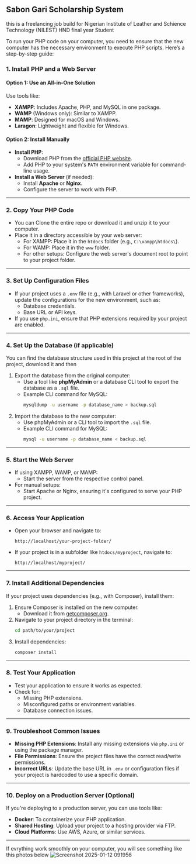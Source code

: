 ## Sabon Gari Scholarship System
this is a freelancing job build for Nigerian Institute of Leather and Schience Technology (NILEST) HND final year Student 

To run your PHP code on your computer, you need to ensure that the new computer has the necessary environment to execute PHP scripts. Here’s a step-by-step guide:

### **1. Install PHP and a Web Server**
#### **Option 1: Use an All-in-One Solution**
Use tools like:
- **XAMPP**: Includes Apache, PHP, and MySQL in one package.
- **WAMP** (Windows only): Similar to XAMPP.
- **MAMP**: Designed for macOS and Windows.
- **Laragon**: Lightweight and flexible for Windows.

#### **Option 2: Install Manually**
- **Install PHP**:
  - Download PHP from the [official PHP website](https://www.php.net/).
  - Add PHP to your system's `PATH` environment variable for command-line usage.
- **Install a Web Server** (if needed):
  - Install **Apache** or **Nginx**.
  - Configure the server to work with PHP.

---

### **2. Copy Your PHP Code**
- You can Clone the entire repo or download it and unzip it to your computer.
- Place it in a directory accessible by your web server:
  - For XAMPP: Place it in the `htdocs` folder (e.g., `C:\xampp\htdocs\`).
  - For WAMP: Place it in the `www` folder.
  - For other setups: Configure the web server's document root to point to your project folder.

---

### **3. Set Up Configuration Files**
- If your project uses a `.env` file (e.g., with Laravel or other frameworks), update the configurations for the new environment, such as:
  - Database credentials.
  - Base URL or API keys.
- If you use `php.ini`, ensure that PHP extensions required by your project are enabled.

---

### **4. Set Up the Database (if applicable)**
You can find the database structure used in this project at the root of the project, download it and then
1. Export the database from the original computer:
   - Use a tool like **phpMyAdmin** or a database CLI tool to export the database as a `.sql` file.
   - Example CLI command for MySQL:
     ```bash
     mysqldump -u username -p database_name > backup.sql
     ```
2. Import the database to the new computer:
   - Use phpMyAdmin or a CLI tool to import the `.sql` file.
   - Example CLI command for MySQL:
     ```bash
     mysql -u username -p database_name < backup.sql
     ```

---

### **5. Start the Web Server**
- If using XAMPP, WAMP, or MAMP:
  - Start the server from the respective control panel.
- For manual setups:
  - Start Apache or Nginx, ensuring it's configured to serve your PHP project.

---

### **6. Access Your Application**
- Open your browser and navigate to:
  ```text
  http://localhost/your-project-folder/
  ```
- If your project is in a subfolder like `htdocs/myproject`, navigate to:
  ```text
  http://localhost/myproject/
  ```

---

### **7. Install Additional Dependencies**
If your project uses dependencies (e.g., with Composer), install them:
1. Ensure Composer is installed on the new computer.
   - Download it from [getcomposer.org](https://getcomposer.org/).
2. Navigate to your project directory in the terminal:
   ```bash
   cd path/to/your/project
   ```
3. Install dependencies:
   ```bash
   composer install
   ```

---

### **8. Test Your Application**
- Test your application to ensure it works as expected.
- Check for:
  - Missing PHP extensions.
  - Misconfigured paths or environment variables.
  - Database connection issues.

---

### **9. Troubleshoot Common Issues**
- **Missing PHP Extensions**: Install any missing extensions via `php.ini` or using the package manager.
- **File Permissions**: Ensure the project files have the correct read/write permissions.
- **Incorrect URLs**: Update the base URL in `.env` or configuration files if your project is hardcoded to use a specific domain.

---

### **10. Deploy on a Production Server (Optional)**
If you're deploying to a production server, you can use tools like:
- **Docker**: To containerize your PHP application.
- **Shared Hosting**: Upload your project to a hosting provider via FTP.
- **Cloud Platforms**: Use AWS, Azure, or similar services.

---

If evrything work smoothly on your computer, you will see something like this photos below
![Screenshot 2025-01-12 091956](https://github.com/user-attachments/assets/d50ba4b3-88ad-4e0f-8a57-1a36975ebfed)
